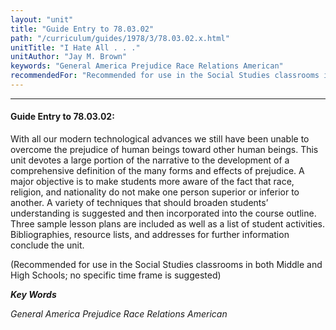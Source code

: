 ```yaml
---
layout: "unit"
title: "Guide Entry to 78.03.02"
path: "/curriculum/guides/1978/3/78.03.02.x.html"
unitTitle: "I Hate All . . ."
unitAuthor: "Jay M. Brown"
keywords: "General America Prejudice Race Relations American"
recommendedFor: "Recommended for use in the Social Studies classrooms in both Middle and High Schools; no specific time frame is suggested"
---
```

<body>
<hr/>
<h4>
Guide Entry to 78.03.02:
</h4>
With all our modern technological advances we still have been unable to overcome the prejudice of human beings toward other human beings. This unit devotes a large portion of the narrative to the development of a comprehensive definition of the many forms and effects of prejudice.  A major objective is to make students more aware of the fact that race, religion, and nationality do not make one person superior or inferior to another.  A variety of techniques that should broaden students’ understanding is suggested and then incorporated into the course outline.  Three sample lesson plans are included as well as a list of student activities.  Bibliographies, resource lists, and addresses for further information conclude the unit.
<p>
(Recommended for use in the Social Studies classrooms in both Middle and High Schools; no specific time frame is suggested)
</p>
<p>
<b>
<i>
Key Words
</i>
</b>
<br/>
</p>
<p>
<i>
General America Prejudice Race Relations American
</i>
</p>
</body>